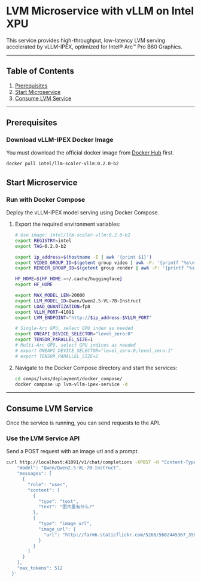 # LVM Microservice with vLLM on Intel XPU
This service provides high-throughput, low-latency LVM serving accelerated by vLLM-IPEX, optimized for Intel® Arc™ Pro B60 Graphics.

---

## Table of Contents

1. [Prerequisites](#prerequisites)
2. [Start Microservice](#start-microservice)
3. [Consume LVM Service](#consume-lvm-service)

---

## Prerequisites

### Download vLLM-IPEX Docker Image

You must download the official docker image from [Docker Hub](https://hub.docker.com/r/intel/llm-scaler-vllm) first.

```bash
docker pull intel/llm-scaler-vllm:0.2.0-b2
```

## Start Microservice

### Run with Docker Compose

Deploy the vLLM-IPEX model serving using Docker Compose.

1.  Export the required environment variables:

    ```bash
    # Use image: intel/llm-scaler-vllm:0.2.0-b2
    export REGISTRY=intel
    export TAG=0.2.0-b2

    export ip_address=$(hostname -I | awk '{print $1}')
    export VIDEO_GROUP_ID=$(getent group video | awk -F: '{printf "%s\n", $3}')
    export RENDER_GROUP_ID=$(getent group render | awk -F: '{printf "%s\n", $3}')

    HF_HOME=${HF_HOME:=~/.cache/huggingface}
    export HF_HOME

    export MAX_MODEL_LEN=20000
    export LLM_MODEL_ID=Qwen/Qwen2.5-VL-7B-Instruct
    export LOAD_QUANTIZATION=fp8
    export VLLM_PORT=41091
    export LVM_ENDPOINT="http://$ip_address:$VLLM_PORT"

    # Single-Arc GPU, select GPU index as needed
    export ONEAPI_DEVICE_SELECTOR="level_zero:0"
    export TENSOR_PARALLEL_SIZE=1
    # Multi-Arc GPU, select GPU indices as needed
    # export ONEAPI_DEVICE_SELECTOR="level_zero:0;level_zero:1"
    # export TENSOR_PARALLEL_SIZE=2
    ```

2.  Navigate to the Docker Compose directory and start the services:
    ```bash
    cd comps/lvms/deployment/docker_compose/
    docker compose up lvm-vllm-ipex-service -d
    ```

---

## Consume LVM Service

Once the service is running, you can send requests to the API.

### Use the LVM Service API

Send a POST request with an image url and a prompt.

```bash
curl http://localhost:41091/v1/chat/completions -XPOST -H "Content-Type: application/json" -d '{
    "model": "Qwen/Qwen2.5-VL-7B-Instruct", 
    "messages": [ 
      { 
        "role": "user", 
        "content": [ 
          {
            "type": "text", 
            "text": "图片里有什么?" 
          }, 
          { 
            "type": "image_url", 
            "image_url": { 
              "url": "http://farm6.staticflickr.com/5268/5602445367_3504763978_z.jpg" 
            } 
          } 
        ] 
      } 
    ], 
    "max_tokens": 512 
  }'
```